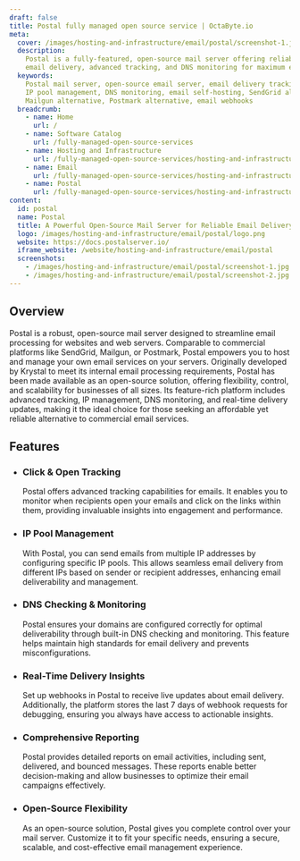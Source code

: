 ```yaml
---
draft: false
title: Postal fully managed open source service | OctaByte.io
meta:
  cover: /images/hosting-and-infrastructure/email/postal/screenshot-1.jpg
  description:
    Postal is a fully-featured, open-source mail server offering reliable
    email delivery, advanced tracking, and DNS monitoring for maximum efficiency.
  keywords:
    Postal mail server, open-source email server, email delivery tracking,
    IP pool management, DNS monitoring, email self-hosting, SendGrid alternative,
    Mailgun alternative, Postmark alternative, email webhooks
  breadcrumb:
    - name: Home
      url: /
    - name: Software Catalog
      url: /fully-managed-open-source-services
    - name: Hosting and Infrastructure
      url: /fully-managed-open-source-services/hosting-and-infrastructure
    - name: Email
      url: /fully-managed-open-source-services/hosting-and-infrastructure/email
    - name: Postal
      url: /fully-managed-open-source-services/hosting-and-infrastructure/email/postal
content:
  id: postal
  name: Postal
  title: A Powerful Open-Source Mail Server for Reliable Email Delivery
  logo: /images/hosting-and-infrastructure/email/postal/logo.png
  website: https://docs.postalserver.io/
  iframe_website: /website/hosting-and-infrastructure/email/postal
  screenshots:
    - /images/hosting-and-infrastructure/email/postal/screenshot-1.jpg
    - /images/hosting-and-infrastructure/email/postal/screenshot-2.jpg
---
```


## Overview

Postal is a robust, open-source mail server designed to streamline email processing for websites and web servers. Comparable to commercial platforms like SendGrid, Mailgun, or Postmark, Postal empowers you to host and manage your own email services on your servers. Originally developed by Krystal to meet its internal email processing requirements, Postal has been made available as an open-source solution, offering flexibility, control, and scalability for businesses of all sizes. Its feature-rich platform includes advanced tracking, IP management, DNS monitoring, and real-time delivery updates, making it the ideal choice for those seeking an affordable yet reliable alternative to commercial email services.

## Features

- ### Click & Open Tracking

  Postal offers advanced tracking capabilities for emails. It enables you to monitor when recipients open your emails and click on the links within them, providing invaluable insights into engagement and performance.

- ### IP Pool Management

  With Postal, you can send emails from multiple IP addresses by configuring specific IP pools. This allows seamless email delivery from different IPs based on sender or recipient addresses, enhancing email deliverability and management.

- ### DNS Checking & Monitoring

  Postal ensures your domains are configured correctly for optimal deliverability through built-in DNS checking and monitoring. This feature helps maintain high standards for email delivery and prevents misconfigurations.

- ### Real-Time Delivery Insights

  Set up webhooks in Postal to receive live updates about email delivery. Additionally, the platform stores the last 7 days of webhook requests for debugging, ensuring you always have access to actionable insights.

- ### Comprehensive Reporting

  Postal provides detailed reports on email activities, including sent, delivered, and bounced messages. These reports enable better decision-making and allow businesses to optimize their email campaigns effectively.

- ### Open-Source Flexibility

  As an open-source solution, Postal gives you complete control over your mail server. Customize it to fit your specific needs, ensuring a secure, scalable, and cost-effective email management experience.
